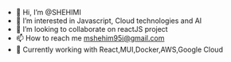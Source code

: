 - 👋 Hi, I’m @SHEHIMI
- 👀 I’m interested in Javascript, Cloud technologies and AI
- 💞️ I’m looking to collaborate on reactJS project 
- 📫 How to reach me mshehim95i@gmail.com 
- 🌱 Currently working with React,MUI,Docker,AWS,Google Cloud
<!---
SHEHIMI/SHEHIMI is a ✨ special ✨ repository because its `README.md` (this file) appears on your GitHub profile.
You can click the Preview link to take a look at your changes.
--->
